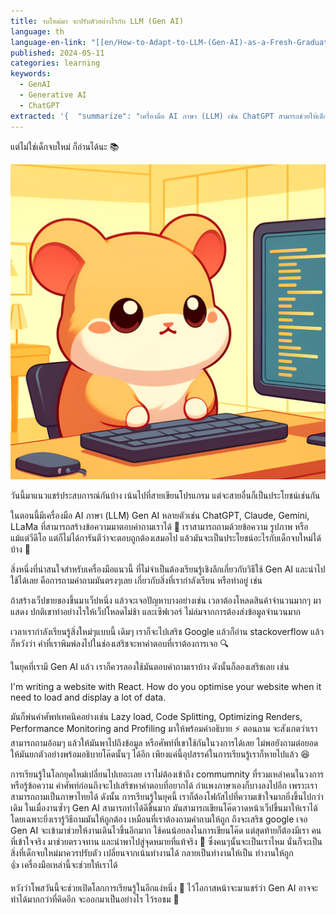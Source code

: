 ```yaml
---
title: จบใหม่มา จะปรับตัวอย่างไรกับ LLM (Gen AI)
language: th
language-en-link: "[[en/How-to-Adapt-to-LLM-(Gen-AI)-as-a-Fresh-Graduate|How-to-Adapt-to-LLM-(Gen-AI)-as-a-Fresh-Graduate]]"
published: 2024-05-11
categories: learning
keywords:
  - GenAI
  - Generative AI
  - ChatGPT
extracted: '{  "summarize": "เครื่องมือ AI ภาษา (LLM) เช่น ChatGPT สามารถช่วยให้เด็กจบใหม่ปรับตัวเข้ากับการเรียนรู้ในยุคใหม่ได้ โดยสามารถถามคำถามและรับคำตอบที่ถูกต้องได้ โดยไม่ต้องเรียนรู้เชิงลึกเกี่ยวกับวิธีใช้ Gen AI และนำไปใช้ได้เลย",  "keywords": ["LLM", "Gen AI", "ChatGPT", "การเรียนรู้", "เด็กจบใหม่", "เครื่องมือ AI", "ภาษาไทย"]}'
---
```

แต่ไม่ใช่เด็กจบใหม่ ก็อ่านได้นะ 📚

![How-to-Adapt-to-LLM-(Gen-AI)-as-a-Fresh-Graduate.jpg](How-to-Adapt-to-LLM-(Gen-AI)-as-a-Fresh-Graduate.jpg)

วันนี้มาแนวแชร์ประสบการณ์กันบ้าง เน้นไปที่สายเขียนโปรแกรม แต่จะสายอื่นก็เป็นประโยชน์เช่นกัน

ในตอนนี้มีเครื่องมือ AI ภาษา (LLM) Gen AI หลายตัวเช่น ChatGPT, Claude, Gemini, LLaMa ที่สามารถสร้างข้อความมาตอบคำถามเราได้ 💬 เราสามารถถามด้วยข้อความ รูปภาพ หรือแม้แต่วีดีโอ แต่ก็ไม่ได้การันตีว่าจะตอบถูกต้องเสมอไป แล้วมันจะเป็นประโยชน์อะไรกับเด็กจบใหม่ได้บ้าง 🤔

สิ่งหนึ่งที่น่าสนใจสำหรับเครื่องมือแนวนี้ ที่ไม่จำเป็นต้องเรียนรู้เชิงลึกเกี่ยวกับวิธีใช้ Gen AI และนำไปใช้ได้เลย คือการถามคำถามมันตรงๆเลย เกี่ยวกับสิ่งที่เรากำลังเรียน หรือทำอยู่ เช่น

ถ้าสร้างเว็ปขายของขึ้นมาเว็ปหนึ่ง แล้วจะเจอปัญหาบางอย่างเช่น เวลาต้องโหลดสินค้าจำนวนมากๆ มาแสดง ปกติเขาทำอย่างไรให้เว็ปโหลดไม่ช้า และเซิฟเวอร์ ไม่ล่มจากการต้องส่งข้อมูลจำนวนมาก

เวลาเรากำลังเรียนรู้สิ่งใหม่ๆแบบนี้ เดิมๆ เราก็จะไปเสริช Google แล้วก็อ่าน stackoverflow แล้วก็หวังว่า คำที่เราพิมพ์ลงไปในช่องเสริชจะหาคำตอบที่เราต้องการเจอ 🔍

ในยุคที่เรามี Gen AI แล้ว เราก็ควรลองใช้มันตอบคำถามเราบ้าง ดังนั้นก็ลองเสริชเลย เช่น

I'm writing a website with React. How do you optimise your website when it need to load and display a lot of data.

มันก็พ่นคำศัพท์เทคนิคอย่างเช่น Lazy load, Code Splitting, Optimizing Renders, Performance Monitoring and Profiling มาให้พร้อมคำอธิบาย ⚡️ ตอนถาม จะสังเกตว่าเราสามารถถามอ้อมๆ แล้วให้มันพาไปถึงข้อมูล หรือศัพท์ที่เขาใช้กันในวงการได้เลย ไม่พอยังถามต่อยอดให้มันยกตัวอย่างพร้อมอธิบายโค๊ดนั้นๆ ได้อีก เพียงแค่นี้อุปสรรค์ในการเรียนรู้เราก็หายไปแล้ว 😆

การเรียนรู้ในโลกยุคใหม่เปลี่ยนไปเยอะเลย เราไม่ต้องเข้าถึง commumnity ที่รวมเหล่าคนในวงการ หรือรู้ข้อความ คำศัพท์ก่อนถึงจะไปเสริชหาคำตอบที่อยากได้ กำแพงภาษาเองก็บางลงไปอีก เพราะเราสามารถถามเป็นภาษาไทยได้ ดังนั้น การเรียนรู้ในยุคนี้ เราก็ต้องโฟกัสไปที่ความเข้าใจมากยิ่งขึ้นไปกว่าเดิม ในเมื่องานซ้ำๆ Gen AI สามารถทำได้ดีขึ้นมาก มันสามารถเขียนโค๊ดวาดหน้าเว็ปขึ้นมาให้เราได้ โดยเฉพาะยิ่งเรารู้วิธีถามมันให้ถูกต้อง เหมือนที่เราต้องถามคำถามให้ถูก ถึงจะเสริช google เจอ Gen AI จะเข้ามาช่วยให้งานเดินไวขึ้นอีกมาก ใช้คนน้อยลงในการเขียนโค๊ด แต่สุดท้ายก็ต้องมีเรา คนที่เข้าใจจริง มาช่วยตรวจทาน และนำพาไปสู่จุดหมายที่แท้จริง 🎯 ซึ่งคนๆนั้นจะเป็นเราไหม นั่นก็จะเป็นสิ่งที่เด็กจบใหม่มาควรปรับตัว เปลี่ยนจากเน้นทำงานได้ กลายเป็นทำงานให้เป็น ทำงานให้ถูก 👍 เครื่องมือเหล่านี้จะช่วยให้เราได้

หวังว่าโพสวันนี้จะช่วยเปิดโลกการเรียนรู้ในอีกแง่หนึ่ง 🌟 ไว้โอกาสหน้าจะมาแชร์ว่า Gen AI อาจจะทำได้มากกว่าที่คิดอีก จะออกมาเป็นอย่างไร ไว้รอชม 🔮